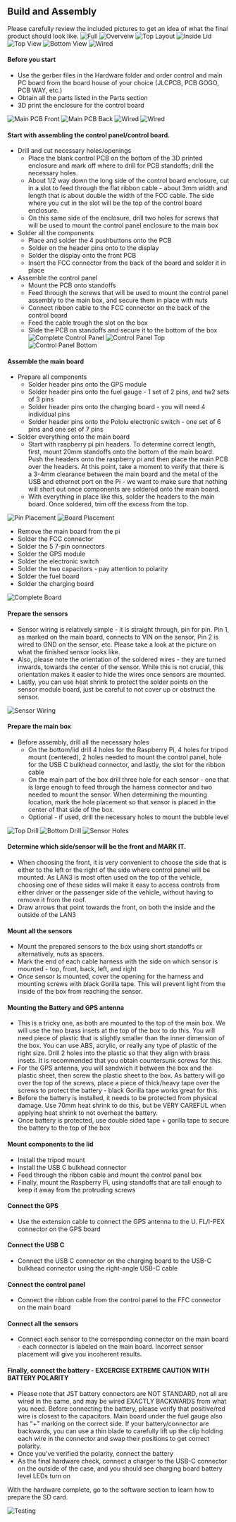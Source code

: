 ## Build and Assembly

Please carefully review the included pictures to get an idea of what the final product should look like.
![Full](./images/Full.JPG)
![Overveiw](./images/Overview.JPG)
![Top Layout](./images/Top_Layout.JPG)
![Inside Lid](./images/Inside_Lid.JPG)
![Top View](./images/Top_View.JPG)
![Bottom View](./images/Bottom_View.JPG)
![Wired](./images/Wired.JPG)

#### Before you start
 - Use the gerber files in the Hardware folder and order control and main PC board from the board house of your choice (JLCPCB, PCB GOGO, PCB WAY, etc.) 
 - Obtain all the parts listed in the Parts section
 - 3D print the enclosure for the control board
 
![Main PCB Front](./images/LAN3_Main_Board_v1.4_Front.png)
![Main PCB Back](./images/LAN3_Main_Board_v1.4_Back.png)
![Wired](./images/LAN3_Interface_Board_v1.4_Front.png)
![Wired](./images/LAN3_Interface_Board_v1.4_Back.png)


#### Start with assembling the control panel/control board.
 - Drill and cut necessary holes/openings 
   - Place the blank control PCB on the bottom of the 3D printed enclosure and mark off where to drill for PCB standoffs; drill the necessary holes.
   - About 1/2 way down the long side of the control board enclosure, cut in a slot to feed through  the flat ribbon cable - about 3mm width and length that is about double the width of the FCC cable. The side where you cut in the slot will be the top of the control board enclosure.
   - On this same side of the enclosure, drill two holes for screws that will be used to mount the control panel enclosure to the main box
 - Solder all the components
   - Place and solder the 4 pushbuttons onto the PCB
   - Solder on the header pins onto to the display
   - Solder the display onto the front PCB
   - Insert the FCC connector from the back of the board and solder it in place
 - Assemble the control panel
   - Mount the PCB onto standoffs
   - Feed through the screws that will be used to mount the control panel assembly to the main box, and secure them in place with nuts
   - Connect ribbon cable to the FCC connector on the back of the control board
   - Feed the cable trough the slot on the box
   - Slide the PCB on standoffs and secure it to the bottom of the box
![Complete Control Panel](./images/Complete_Control_Panel.JPG)
![Control Panel Top](./images/Control_Panel_Top.JPG)
![Control Panel Bottom](./images/Control_Panel_Bottom.JPG)

#### Assemble the main board
 - Prepare all components
   - Solder header pins onto the GPS module
   - Solder header pins onto the fuel gauge - 1 set of 2 pins, and tw2 sets of 3 pins
   - Solder header pins onto the charging board - you will need 4 individual pins
   - Solder header pins onto the Pololu electronic switch - one set of 6 pins and one set of 7 pins
 - Solder everything onto the main board
   - Start with raspberry pi pin headers. To determine correct length, first, mount 20mm standoffs onto the bottom of the main board. Push the headers onto the raspberry pi and then place the main PCB over the headers. At this point, take a moment to verify that there is a 3-4mm clearance between the main board and the metal of the USB and ethernet port on the Pi - we want to make sure that nothing will short out once components are soldered onto the main board.
   - With everything in place like this, solder the headers to the main board. Once soldered, trim off the excess from the top.
   
![Pin Placement](./images/Pin_Placement.JPG)
![Board Placement](./images/Board_Placement.JPG)

   - Remove the main board from the pi
   - Solder the FCC connector
   - Solder the 5 7-pin connectors
   - Solder the GPS module
   - Solder the electronic switch
   - Solder the two capacitors - pay attention to polarity
   - Solder the fuel board
   - Solder the charging board
   
![Complete Board](./images/Complete_Board.JPG)

#### Prepare the sensors
 - Sensor wiring is relatively simple - it is straight through, pin for pin. Pin 1, as marked on the main board, connects to VIN on the sensor, Pin 2 is wired to GND on the sensor, etc. Please take a look at the picture on what the finished sensor looks like. 
 - Also, please note the orientation of the soldered wires - they are turned inwards, towards the center of the sensor. While this is not crucial, this orientation makes it easier to hide the wires once sensors are mounted.
 - Lastly, you can use heat shrink to protect the solder points on the sensor module board, just be careful to not cover up or obstruct the sensor.

![Sensor Wiring](./images/Sensor_Wiring.JPG)

#### Prepare the main box
 - Before assembly, drill all the necessary holes
   - On the bottom/lid drill 4 holes for the Raspberry Pi, 4 holes for tripod mount (centered), 2 holes needed to mount the control panel, hole for the USB C bulkhead connector, and lastly, the slot for the ribbon cable
   - On the main part of the box drill three hole for each sensor - one that is large enough to feed through the harness connector and two needed to mount the sensor. When determining the mounting location, mark the hole placement so that sensor is placed in the center of that side of the box. 
   - Optional - if used, drill the necessary holes to mount the bubble level
   
![Top Drill](./images/Top_Drill.JPG)
![Bottom Drill](./images/Bottom_Drill.JPG)
![Sensor Holes](./images/Sensor_Holes.JPG)

#### Determine which side/sensor will be the front and MARK IT.
 - When choosing the front, it is very convenient to choose the side that is either to the left or the right of the side where control panel will be mounted. As LAN3 is most often used on the top of the vehicle, choosing one of these sides will make it easy to access controls from either driver or the passenger side of the vehicle, without having to remove it from the roof.
 - Draw arrows that point towards the front, on both the inside and the outside of the LAN3

#### Mount all the sensors
 - Mount the prepared sensors to the box using short standoffs or alternatively, nuts as spacers.
 - Mark the end of each cable harness with the side on which sensor is mounted - top, front, back, left, and right
 - Once sensor is mounted, cover the opening for the harness and mounting screws with black Gorilla tape. This will prevent light from the inside of the box from reaching the sensor.
   
#### Mounting the Battery and GPS antenna
 - This is a tricky one, as both are mounted to the top of the main box. We will use the two brass insets at the top of the box to do this. You will need piece of plastic that is slightly smaller than the inner dimension of the box. You can use ABS, acrylic, or really any type of plastic of the right size. Drill 2 holes into the plastic so that they align with brass insets. It is recommended that you obtain countersunk screws for this.
 - For the GPS antenna, you will sandwich it between the box and the plastic sheet, then screw the plastic sheet to the box. As battery will go over the top of the screws, place a piece of thick/heavy tape over the screws to protect the battery - black Gorilla tape works great for this. 
 - Before the battery is installed, it needs to be protected from physical damage. Use 70mm heat shrink to do this, but be VERY CAREFUL when applying heat shrink to not overheat the battery.
 - Once battery is protected, use double sided tape + gorilla tape to secure the battery to the top of the box

#### Mount components to the lid 
 - Install the tripod mount
 - Install the USB C bulkhead connector
 - Feed through the ribbon cable and mount the control panel box
 - Finally, mount the Raspberry Pi, using standoffs that are tall enough to keep it away from the protruding screws 
 
#### Connect the GPS
  - Use the extension cable to connect the GPS antenna to the U. FL/I-PEX connector on the GPS board

#### Connect the USB C
 - Connect the USB C connector on the charging board to the USB-C bulkhead connector using the right-angle USB-C cable
 
#### Connect the control panel
 - Connect the ribbon cable from the control panel to the FFC connector on the main board
 
#### Connect all the sensors
 - Connect each sensor to the corresponding connector on the main board - each connector is labeled on the main board. Incorrect sensor placement will give you incoherent results.

#### Finally, connect the battery - EXCERCISE EXTREME CAUTION WITH BATTERY POLARITY
 - Please note that JST battery connectors are NOT STANDARD, not all are wired in the same, and may be wired EXACTLY BACKWARDS from what you need. Before connecting the battery, please verify that positive/red wire is closest to the capacitors. Main board under the fuel gauge also has "+" marking on the correct side. If your battery/connector are backwards, you can use a thin blade to carefully lift up the clip holding each wire in the connector and swap their positions to get correct polarity.
 - Once you've verified the polarity, connect the battery
 - As the final hardware check, connect a charger to the USB-C connector on the outside of the case, and you should see charging board battery level LEDs turn on

With the hardware complete, go to the software section to learn how to prepare the SD card.

![Testing](./images/Testing.JPG)
